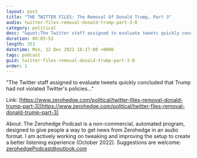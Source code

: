 ```yaml
---
layout: post
title: "THE TWITTER FILES: The Removal Of Donald Trump, Part 3"
audio: twitter-files-removal-donald-trump-part-3-0
category: political
desc: "&quot;The Twitter staff assigned to evaluate tweets quickly concluded that Trump had not violated Twitter's policies...&quot;"
duration: 00:05:53
length: 353
datetime: Mon, 12 Dec 2022 18:17:00 +0000
tags: podcast
guid: twitter-files-removal-donald-trump-part-3-0
order: 1
---
```

&quot;The Twitter staff assigned to evaluate tweets quickly concluded that Trump had not violated Twitter's policies...&quot;

Link: [https://www.zerohedge.com/political/twitter-files-removal-donald-trump-part-3](https://www.zerohedge.com/political/twitter-files-removal-donald-trump-part-3)

About: The Zerohedge Podcast is a non-commercial, automated program, designed to give people a way to get news from Zerohedge in an audio format.  I am actively working on tweaking and improving the setup to create a better listening experience (October 2022).  Suggestions are welcome: [zerohedgePodcast@outlook.com](mailto:zerohedgePodcast@outlook.com)